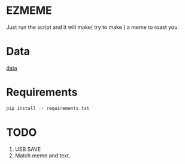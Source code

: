 # EZMEME
Just run the script and it will make( try to make ) a meme to roast you.

# Data
[data](https://www.kaggle.com/c/detecting-insults-in-social-commentary/data)


# Requirements

```bash
pip install -r requirements.txt
```

# TODO
1. USB SAVE
2. Match meme and text.


